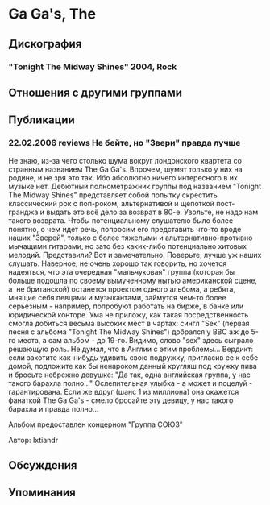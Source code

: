 # Ga Ga's, The



## Дискография

### "Tonight The Midway Shines" 2004, Rock




## Отношения с другими группами


## Публикации

### 22.02.2006 reviews Не бейте, но &quot;Звери&quot; правда лучше

<P>Не знаю, из-за чего столько шума вокруг лондонского квартета со странным названием The Ga Ga's. Впрочем, шумят только у них на родине, и не зря это так. Ибо абсолютно ничего интересного в их музыке нет. Дебютный полнометражник группы под названием "Tonight The Midway Shines" представляет собой попытку скрестить классический рок с поп-роком,&nbsp;альтернативой и щепоткой пост-гранджа и выдать это всё дело за возврат в 80-е. Увольте, не надо нам такого возврата. Чтобы потенциальному слушателю было более понятно, о чем идет речь, попросим его представить что-то вроде наших "Зверей", только с более тяжелыми и альтернативно-противно мычащими гитарами, но зато&nbsp;без каких-либо потенциально хитовых мелодий. Представили? Вот и замечательно. Поверьте, лучше уж наших слушать. Наверное, не очень хорошо так говорить, но хочется надеяться, что эта очередная "мальчуковая" группа (которая бы больше подошла по своему вымученному нытью американской сцене, а&nbsp; не британской) останется проектом одного альбома, а ребята, мнящие себя певцами и музыкантами, займутся чем-то более серьезным - например, попробуют работать на бирже, в банке или юридической конторе. Ума не приложу, как такая посредственность смогла добиться весьма высоких мест в чартах: сингл "Sex" (первая песня с альбома "Tonight The Midway Shines") добрался у ВВС аж до 5-го места, а сам альбом - до 19-го. Видимо, слово "sex" здесь сыграло решающую роль. Не думал, что в Англии с этим проблемы... Вердикт: если захотите как-нибудь удивить свою подружку, пригласив ее к себе домой, подложите как бы ненароком данный кругляш под кружку пива и бросьте небрежно девушке: "Да так, одна английская группа, у нас такого барахла полно..." Ослепительная улыбка - а может и поцелуй - гарантирована. Если же вдруг (шанс 1 из миллиона) она окажется фанаткой The Ga Ga's - смело бросайте эту девицу, у нас такого барахла и правда полно...</P>
<P>Альбом предоставлен концерном "Группа СОЮЗ"</P>
Автор: Ixtiandr


## Обсуждения


## Упоминания

